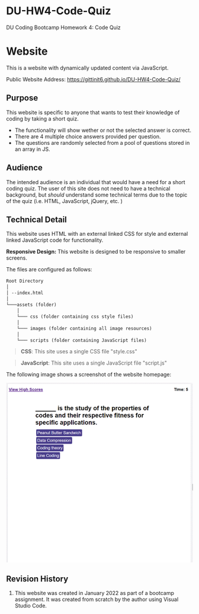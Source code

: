 # DU-HW4-Code-Quiz

DU Coding Bootcamp Homework 4: Code Quiz

# Website

This is a website with dynamically updated content via JavaScript.

Public Website Address: https://gittinit6.github.io/DU-HW4-Code-Quiz/

## Purpose

This website is specific to anyone that wants to test their knowledge of coding by taking a short quiz.
* The functionality will show wether or not the selected answer is correct.
* There are 4 multiple choice answers provided per question.
* The questions are randomly selected from a pool of questions stored in an array in JS.

## Audience

The intended audience is an individual that would have a need for a short coding quiz. The user of this site does not need to have a technical background, but *should* understand some technical terms due to the topic of the quiz (i.e. HTML, JavaScript, jQuery, etc. )

## Technical Detail

This website uses HTML with an external linked CSS for style and external linked JavaScript code for functionality.

**Responsive Design:** This website is designed to be responsive to smaller screens.

The files are configured as follows:
```
Root Directory
│
│ --index.html
│
└───assets (folder)
    │
    └─── css (folder containing css style files)
    │
    └─── images (folder containing all image resources)
    │
    └─── scripts (folder containing JavaScript files)
```
>**CSS**: This site uses a single CSS file "style.css"

>**JavaScript**: This site uses a single JavaScript file "script.js"

The following image shows a screenshot of the website homepage:

![Layout screenshot of the website showing sections](./git-images/screenshot1.png)

## Revision History 

1. This website was created in January 2022 as part of a bootcamp assignment. It was created from scratch by the author using Visual Studio Code.